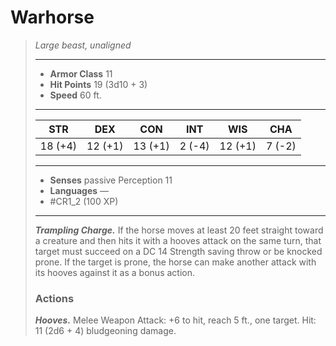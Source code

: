 # Warhorse
>*Large beast, unaligned*
>___
>- **Armor Class** 11
>- **Hit Points** 19 (3d10 + 3)
>- **Speed** 60 ft.
>___
>|STR|DEX|CON|INT|WIS|CHA|
>|:---:|:---:|:---:|:---:|:---:|:---:|
>|18 (+4)|12 (+1)|13 (+1)|2 (-4)|12 (+1)|7 (-2)|
>___
>- **Senses** passive Perception 11
>- **Languages** —
>- #CR1_2 (100 XP)
>___
>***Trampling Charge.*** If the horse moves at least 20 feet straight toward a creature and then hits it with a hooves attack on the same turn, that target must succeed on a DC 14 Strength saving throw or be knocked prone. If the target is prone, the horse can make another attack with its hooves against it as a bonus action.  
>
>### Actions
>***Hooves.*** Melee Weapon Attack: +6 to hit, reach 5 ft., one target. Hit: 11 (2d6 + 4) bludgeoning damage.